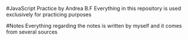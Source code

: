 #JavaScript Practice by Andrea B.F
Everything in this repository is used exclusively for practicing purposes

#Notes
Everything regarding the notes is written by myself and it comes from several sources
